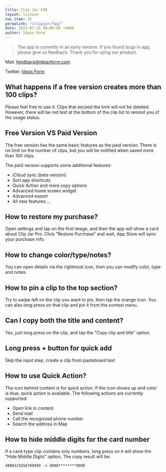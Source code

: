```yaml
---
title: Clip Jar FAQ
layout: license
nav_item: 31
permalink: "/clipjar/faq/"
date: 2022-07-25 00:00:00 +0000
author: Ideas Form
---
```


> The app is currently in an early version. If you found bugs in app, please give us feedback. Thank you for using our product.

Mail: [feedback@ideasform.com](mailto:feedback@ideasform.com)

Twitter: [Ideas Form](http://twitter.com/ideasform)

## What happens if a free version creates more than 100 clips?

Please feel free to use it. Clips that exceed the limit will not be deleted. However, there will be red text at the bottom of the clip list to remind you of the usage status.

## Free Version VS Paid Version

The free version has the same basic features as the paid version. There is no limit on the number of clips, but you will be notified when saved more than 100 clips.

The paid version supports some additional features: 

- iCloud sync (beta version)
- Sort app shortcuts
- Quick Action and more copy options
- Advanced home screen widget
- Advanced export
- All new features ...

## How to restore my purchase?

Open settings and tap on the first image, and then the app will show a card about Clip Jar Pro. Click "Restore Purchase" and wait, App Store will sync your purchase info.

## How to change color/type/notes?

You can open details via the rightmost icon, then you can modify color, type and notes.

## How to pin a clip to the top section?

Try to swipe left on the clip you want to pin, then tap the orange icon. You can also long press on that clip and pin it from the context menu.

## Can I copy both the title and content?

Yes, just long press on the clip, and tap the "Copy clip and title" option.

## Long press + button for quick add

Skip the input step, create a clip from pasteboard text

## How to use Quick Action?

The icon behind content is for quick action. If the icon shows up and color is blue, quick action is available. The following actions are currently supported:

- Open link in content
- Send mail
- Call the recognized phone number
- Search the address in Map

## How to hide middle digits for the card number

If a card-type clip contains only numbers, long press on it will show the "Hide Middle Digits" option. The copy result will be:

```
4000123456789999 -> 4000********9999
```

